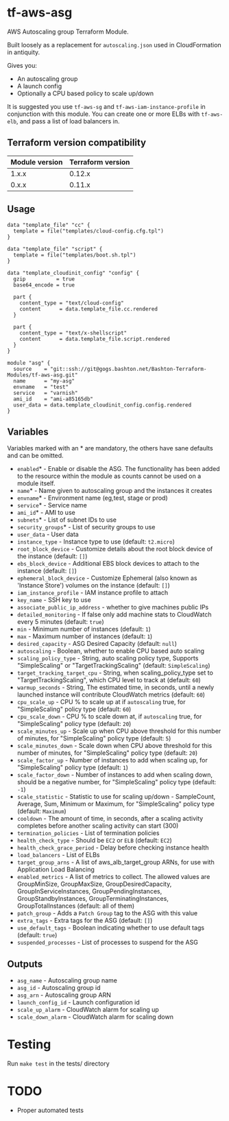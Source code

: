 # tf-aws-asg

AWS Autoscaling group Terraform Module.

Built loosely as a replacement for `autoscaling.json` used in CloudFormation in antiquity.

Gives you:

 - An autoscaling group
 - A launch config
 - Optionally a CPU based policy to scale up/down

It is suggested you use `tf-aws-sg` and `tf-aws-iam-instance-profile` in conjunction with this module.
You can create one or more ELBs with `tf-aws-elb`, and pass a list of load balancers in.

## Terraform version compatibility

| Module version | Terraform version |
|----------------|-------------------|
| 1.x.x          | 0.12.x            |
| 0.x.x          | 0.11.x            |


## Usage

```
data "template_file" "cc" {
  template = file("templates/cloud-config.cfg.tpl")
}

data "template_file" "script" {
  template = file("templates/boot.sh.tpl")
}

data "template_cloudinit_config" "config" {
  gzip          = true
  base64_encode = true

  part {
    content_type = "text/cloud-config"
    content      = data.template_file.cc.rendered
  }

  part {
    content_type = "text/x-shellscript"
    content      = data.template_file.script.rendered
  }
}

module "asg" {
  source    = "git::ssh://git@gogs.bashton.net/Bashton-Terraform-Modules/tf-aws-asg.git"
  name      = "my-asg"
  envname   = "test"
  service   = "varnish"
  ami_id    = "ami-a85165db"
  user_data = data.template_cloudinit_config.config.rendered
}
```

## Variables

Variables marked with an * are mandatory, the others have sane defaults and can be omitted.

* `enabled`\* - Enable or disable the ASG.  The functionality has been added to the resource within the module as counts cannot be used on a module itself.
* `name`\* - Name given to autoscaling group and the instances it creates
* `envname`\* - Environment name (eg,test, stage or prod)
* `service`\* - Service name
* `ami_id`\* - AMI to use
* `subnets`\* - List of subnet IDs to use
* `security_groups`\* - List of security groups to use
* `user_data` - User data
* `instance_type` - Instance type to use (default: `t2.micro`)
* `root_block_device` - Customize details about the root block device of the instance (default: `[]`)
* `ebs_block_device` - Additional EBS block devices to attach to the instance (default: `[]`)
* `ephemeral_block_device` - Customize Ephemeral (also known as 'Instance Store') volumes on the instance (default: `[]`)
* `iam_instance_profile` - IAM instance profile to attach
* `key_name` - SSH key to use
* `associate_public_ip_address` - whether to give machines public IPs
* `detailed_monitoring` - If false only add machine stats to CloudWatch every 5 minutes (default: `true`)
* `min` - Minimum number of instances (default: `1`)
* `max` - Maximum number of instances (default: `1`)
* `desired_capacity` - ASG Desired Capacity (default: `null`)
* `autoscaling` - Boolean, whether to enable CPU based auto scaling
* `scaling_policy_type` - String, auto scaling policy type, Supports "SimpleScaling" or "TargetTrackingScaling" (default: `SimpleScaling`)
* `target_tracking_target_cpu` - String, when scaling_policy_type set to "TargetTrackingScaling", which CPU level to track at (default: `60`)
* `warmup_seconds` - String, The estimated time, in seconds, until a newly launched instance will contribute CloudWatch metrics (default: `60`)
* `cpu_scale_up` - CPU % to scale up at if `autoscaling` true, for "SimpleScaling" policy type (default: `60`)
* `cpu_scale_down` - CPU % to scale down at, if `autoscaling` true, for "SimpleScaling" policy type (default: `20`)
* `scale_minutes_up` - Scale up when CPU above threshold for this number of minutes, for "SimpleScaling" policy type (default: `5`)
* `scale_minutes_down` - Scale down when CPU above threshold for this number of minutes, for "SimpleScaling" policy type (default: `20`)
* `scale_factor_up` - Number of instances to add when scaling up, for "SimpleScaling" policy type (default: `1`)
* `scale_factor_down` - Number of instances to add when scaling down, should be a negative number, for "SimpleScaling" policy type (default: `-1`)
* `scale_statistic` - Statistic to use for scaling up/down - SampleCount, Average, Sum, Minimum or Maximum, for "SimpleScaling" policy type (default: `Maximum`)
* `cooldown` - The amount of time, in seconds, after a scaling activity completes before another scaling activity can start (300)
* `termination_policies` - List of termination policies
* `health_check_type` - Should be `EC2` or `ELB` (default: `EC2`)
* `health_check_grace_period` - Delay before checking instance health
* `load_balancers` - List of ELBs
* `target_group_arns` - A list of aws_alb_target_group ARNs, for use with Application Load Balancing
* `enabled_metrics` - A list of metrics to collect. The allowed values are GroupMinSize, GroupMaxSize, GroupDesiredCapacity, GroupInServiceInstances, GroupPendingInstances, GroupStandbyInstances, GroupTerminatingInstances, GroupTotalInstances (default: all of them)
* `patch_group` - Adds a `Patch Group` tag to the ASG with this value
* `extra_tags` - Extra tags for the ASG (default: `[]`)
* `use_default_tags` - Boolean indicating whether to use default tags (default: `true`)
* `suspended_processes` - List of processes to suspend for the ASG

## Outputs

* `asg_name` - Autoscaling group name
* `asg_id` - Autoscaling group id
* `asg_arn` - Autoscaling group ARN
* `launch_config_id` - Launch configuration id
* `scale_up_alarm` - CloudWatch alarm for scaling up
* `scale_down_alarm` - CloudWatch alarm for scaling down


# Testing

Run `make test` in the tests/ directory

# TODO

 - Proper automated tests
